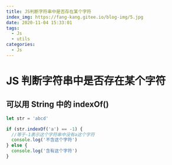 ```yaml
---
title: JS判断字符串中是否存在某个字符
index_img: https://fang-kang.gitee.io/blog-img/5.jpg
date: 2020-11-04 15:33:01
tags:
  - Js
  - utils
categories:
  - Js
---
```


# JS 判断字符串中是否存在某个字符

## 可以用 String 中的 indexOf()

<!-- more -->

```javascript
let str = 'abcd'

if (str.indexOf('a') == -1) {
  //等于-1表示这个字符串中没有a这个字符
  console.log('不含这个字符')
} else {
  console.log('含有这个字符')
}
```

